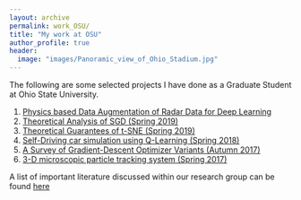 ```yaml
---
layout: archive
permalink: work_OSU/
title: "My work at OSU"
author_profile: true
header:
  image: "images/Panoramic_view_of_Ohio_Stadium.jpg"
---
```


The following are some selected projects I have done as a Graduate Student at 
Ohio State University.

1. [Physics based Data Augmentation of Radar Data for Deep Learning](https://tushar-agarwal2909.github.io/work_OSU/under_progress)
2. [Theoretical Analysis of SGD (Spring 2019)](https://tushar-agarwal2909.github.io/work_OSU/SGD_proj_SP19)
3. [Theoretical Guarantees of t-SNE (Spring 2019)](https://tushar-agarwal2909.github.io/work_OSU/tsne_proj_SP19)
4. [Self-Driving car simulation using Q-Learning (Spring 2018)](https://tushar-agarwal2909.github.io/work_OSU/RL_proj_SP18)
5. [A Survey of Gradient-Descent Optimizer Variants (Autumn 2017)](https://tushar-agarwal2909.github.io/work_OSU/opti_proj_AU17)
6. [3-D microscopic particle tracking system (Spring 2017)](https://tushar-agarwal2909.github.io/work_OSU/MS_proj_AU17)

A list of important literature discussed within our research group can be found [here](https://tushar-agarwal2909.github.io/work_OSU/SENSE_Lab_discuss)
